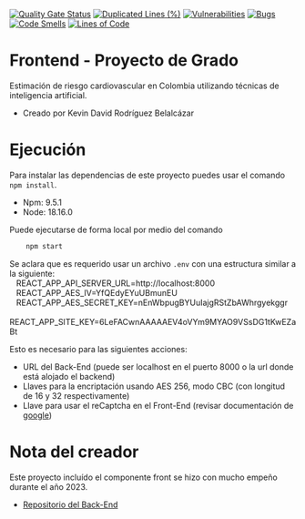[![Quality Gate Status](https://sonarcloud.io/api/project_badges/measure?project=Kelocoes_proyecto-grado-front&metric=alert_status)](https://sonarcloud.io/summary/new_code?id=Kelocoes_proyecto-grado-front)
[![Duplicated Lines (%)](https://sonarcloud.io/api/project_badges/measure?project=Kelocoes_proyecto-grado-front&metric=duplicated_lines_density)](https://sonarcloud.io/summary/new_code?id=Kelocoes_proyecto-grado-front)
[![Vulnerabilities](https://sonarcloud.io/api/project_badges/measure?project=Kelocoes_proyecto-grado-front&metric=vulnerabilities)](https://sonarcloud.io/summary/new_code?id=Kelocoes_proyecto-grado-front)
[![Bugs](https://sonarcloud.io/api/project_badges/measure?project=Kelocoes_proyecto-grado-front&metric=bugs)](https://sonarcloud.io/summary/new_code?id=Kelocoes_proyecto-grado-front)
[![Code Smells](https://sonarcloud.io/api/project_badges/measure?project=Kelocoes_proyecto-grado-front&metric=code_smells)](https://sonarcloud.io/summary/new_code?id=Kelocoes_proyecto-grado-front)
[![Lines of Code](https://sonarcloud.io/api/project_badges/measure?project=Kelocoes_proyecto-grado-front&metric=ncloc)](https://sonarcloud.io/summary/new_code?id=Kelocoes_proyecto-grado-front)
# Frontend - Proyecto de Grado
Estimación de riesgo cardiovascular en Colombia utilizando técnicas de inteligencia artificial.
- Creado por Kevin David Rodríguez Belalcázar

# Ejecución
Para instalar las dependencias de este proyecto puedes usar el comando `npm install`.
- Npm: 9.5.1
- Node: 18.16.0

Puede ejecutarse de forma local por medio del comando
```bash
    npm start
```
Se aclara que es requerido usar un archivo `.env` con una estructura similar a la siguiente:\
&nbsp;&nbsp; REACT_APP_API_SERVER_URL=http://localhost:8000 \
&nbsp;&nbsp; REACT_APP_AES_IV=YfQEdyEYuUBmunEU\
&nbsp;&nbsp; REACT_APP_AES_SECRET_KEY=nEnWbpugBYUuIajgRStZbAWhrgyekggr\
&nbsp;&nbsp; REACT_APP_SITE_KEY=6LeFACwnAAAAAEV4oVYm9MYAO9VSsDG1tKwEZaBt

Esto es necesario para las siguientes acciones:
- URL del Back-End (puede ser localhost en el puerto 8000 o la url donde está alojado el backend)
- Llaves para la encriptación usando AES 256, modo CBC (con longitud de 16 y 32 respectivamente)
- Llave para usar el reCaptcha en el Front-End (revisar documentación de [google](https://www.google.com/recaptcha/about/))

# Nota del creador
Este proyecto incluído el componente front se hizo con mucho empeño durante el año 2023.
- [Repositorio del Back-End](https://github.com/Kelocoes/proyecto-grado)
